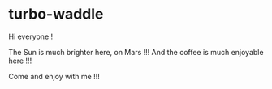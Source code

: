 # turbo-waddle

Hi everyone !

The Sun is much brighter here, on Mars !!!
And the coffee is much enjoyable here !!!

Come and enjoy with me !!!
